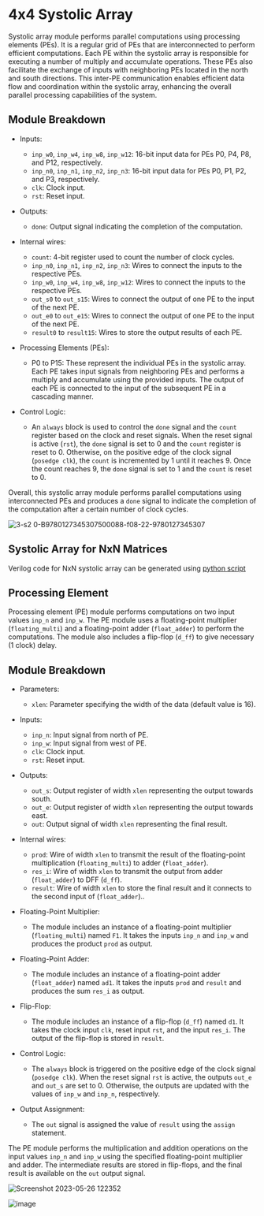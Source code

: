 #                                             4x4 Systolic Array

Systolic array module performs parallel computations using processing elements (PEs). It is a regular grid of PEs that are interconnected to perform efficient computations. Each PE within the systolic array is responsible for executing a number of multiply and accumulate operations. These PEs also facilitate the exchange of inputs with neighboring PEs located in the north and south directions. This inter-PE communication enables efficient data flow and coordination within the systolic array, enhancing the overall parallel processing capabilities of the system.

## Module Breakdown 

- Inputs: 
  - `inp_w0`, `inp_w4`, `inp_w8`, `inp_w12`: 16-bit input data for PEs P0, P4, P8, and P12, respectively.
  - `inp_n0`, `inp_n1`, `inp_n2`, `inp_n3`: 16-bit input data for PEs P0, P1, P2, and P3, respectively.
  - `clk`: Clock input.
  - `rst`: Reset input.

- Outputs: 
  - `done`: Output signal indicating the completion of the computation.

- Internal wires:
  - `count`: 4-bit register used to count the number of clock cycles.
  - `inp_n0`, `inp_n1`, `inp_n2`, `inp_n3`: Wires to connect the inputs to the respective PEs.
  - `inp_w0`, `inp_w4`, `inp_w8`, `inp_w12`: Wires to connect the inputs to the respective PEs.
  - `out_s0` to `out_s15`: Wires to connect the output of one PE to the input of the next PE.
  - `out_e0` to `out_e15`: Wires to connect the output of one PE to the input of the next PE.
  - `result0` to `result15`: Wires to store the output results of each PE.

- Processing Elements (PEs):
  - P0 to P15: These represent the individual PEs in the systolic array. Each PE takes input signals from neighboring PEs and performs a multiply and accumulate using the provided inputs. The output of each PE is connected to the input of the subsequent PE in a cascading manner.

- Control Logic:
  - An `always` block is used to control the `done` signal and the `count` register based on the clock and reset signals. When the reset signal is active (`rst`), the `done` signal is set to 0 and the `count` register is reset to 0. Otherwise, on the positive edge of the clock signal (`posedge clk`), the `count` is incremented by 1 until it reaches 9. Once the count reaches 9, the `done` signal is set to 1 and the `count` is reset to 0.

Overall, this systolic array module performs parallel computations using interconnected PEs and produces a `done` signal to indicate the completion of the computation after a certain number of clock cycles.

![3-s2 0-B9780127345307500088-f08-22-9780127345307](https://github.com/adar-sh/internship/assets/82313948/f7c23314-4e3a-4e84-ac61-db3c6f688282)

## Systolic Array for NxN Matrices
Verilog code for NxN systolic array can be generated using [python script](https://github.com/AbJ224/LLM-acceleration-with-2.5D/blob/adarsh/rtl_designs/systolic_Array/sys_arr.py)


## Processing Element 

Processing element (PE) module performs computations on two input values `inp_n` and `inp_w`. The PE module uses a floating-point multiplier (`floating_multi`) and a floating-point adder (`float_adder`) to perform the computations. The module also includes a flip-flop (`d_ff`) to give necessary (1 clock) delay.

## Module Breakdown

- Parameters:
  - `xlen`: Parameter specifying the width of the data (default value is 16).

- Inputs:
  - `inp_n`: Input signal from north of PE.
  - `inp_w`: Input signal from west of PE.
  - `clk`: Clock input.
  - `rst`: Reset input.

- Outputs:
  - `out_s`: Output register of width `xlen` representing the output towards south.
  - `out_e`: Output register of width `xlen` representing the output towards east.
  - `out`: Output signal of width `xlen` representing the final result.

- Internal wires:
  - `prod`: Wire of width `xlen` to transmit the result of the floating-point multiplication (`floating_multi`) to adder (`float_adder`).
  - `res_i`: Wire of width `xlen` to transmit the output from adder (`float_adder`) to DFF (`d_ff`).
  - `result`: Wire of width `xlen` to store the final result and it connects to the second input of (`float_adder`)..

- Floating-Point Multiplier:
  - The module includes an instance of a floating-point multiplier (`floating_multi`) named `F1`. It takes the inputs `inp_n` and `inp_w` and produces the product `prod` as output.

- Floating-Point Adder:
  - The module includes an instance of a floating-point adder (`float_adder`) named `ad1`. It takes the inputs `prod` and `result` and produces the sum `res_i` as output.

- Flip-Flop:
  - The module includes an instance of a flip-flop (`d_ff`) named `d1`. It takes the clock input `clk`, reset input `rst`, and the input `res_i`. The output of the flip-flop is stored in `result`.

- Control Logic:
  - The `always` block is triggered on the positive edge of the clock signal (`posedge clk`). When the reset signal `rst` is active, the outputs `out_e` and `out_s` are set to 0. Otherwise, the outputs are updated with the values of `inp_w` and `inp_n`, respectively.

- Output Assignment:
  - The `out` signal is assigned the value of `result` using the `assign` statement.

The PE module performs the multiplication and addition operations on the input values `inp_n` and `inp_w` using the specified floating-point multiplier and adder. The intermediate results are stored in flip-flops, and the final result is available on the `out` output signal.

![Screenshot 2023-05-26 122352](https://github.com/adar-sh/internship/assets/82313948/2c0e8355-db40-475b-b0da-0a777473569f)

![image](https://github.com/adar-sh/internship/assets/82313948/f35bdcf9-d3fb-4810-96ae-684a0cc8792d)
